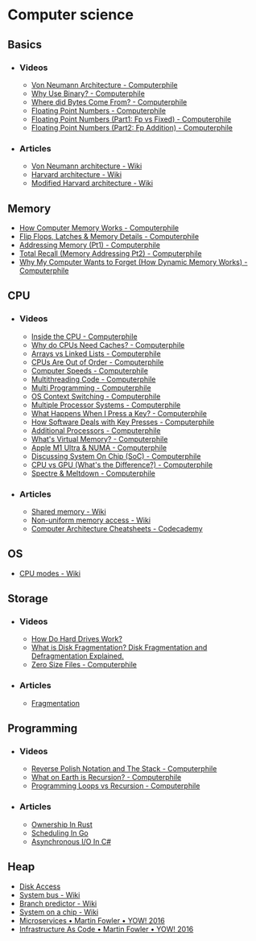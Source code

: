 # Computer science

## Basics
- ### Videos
    - [Von Neumann Architecture - Computerphile](https://www.youtube.com/watch?v=Ml3-kVYLNr8)
    - [Why Use Binary? - Computerphile](https://www.youtube.com/watch?v=thrx3SBEpL8)
    - [Where did Bytes Come From? - Computerphile](https://www.youtube.com/watch?v=ixJCo0cyAuA)
    - [Floating Point Numbers - Computerphile](https://www.youtube.com/watch?v=PZRI1IfStY0)
    - [Floating Point Numbers (Part1: Fp vs Fixed) - Computerphile](https://www.youtube.com/watch?v=f4ekifyijIg)
    - [Floating Point Numbers (Part2: Fp Addition) - Computerphile](https://www.youtube.com/watch?v=782QWNOD_Z0)
- ### Articles
    - [Von Neumann architecture - Wiki](https://en.wikipedia.org/wiki/Von_Neumann_architecture)
    - [Harvard architecture - Wiki](https://en.wikipedia.org/wiki/Harvard_architecture)
    - [Modified Harvard architecture - Wiki](https://en.wikipedia.org/wiki/Modified_Harvard_architecture)

## Memory
- [How Computer Memory Works - Computerphile](https://www.youtube.com/watch?v=XETZoRYdtkw)
- [Flip Flops, Latches & Memory Details - Computerphile](https://www.youtube.com/watch?v=-Ecf7lb4aZ0)
- [Addressing Memory (Pt1) - Computerphile](https://www.youtube.com/watch?v=-N5pDcfNzqo)
- [Total Recall (Memory Addressing Pt2) - Computerphile](https://www.youtube.com/watch?v=qI2K4VinkT8)
- [Why My Computer Wants to Forget (How Dynamic Memory Works) - Computerphile](https://www.youtube.com/watch?v=0A1e8eceIsY)

## CPU
- ### Videos
    - [Inside the CPU - Computerphile](https://www.youtube.com/watch?v=IAkj32VPcUE)
    - [Why do CPUs Need Caches? - Computerphile](https://www.youtube.com/watch?v=6JpLD3PUAZk)
    - [Arrays vs Linked Lists - Computerphile](https://www.youtube.com/watch?v=DyG9S9nAlUM)
    - [CPUs Are Out of Order - Computerphile](https://www.youtube.com/watch?v=_qvOlL8nhN4)
    - [Computer Speeds - Computerphile](https://www.youtube.com/watch?v=0UnFN7yyMaA)
    - [Multithreading Code - Computerphile](https://www.youtube.com/watch?v=7ENFeb-J75k)
    - [Multi Programming - Computerphile](https://www.youtube.com/watch?v=MB0yDMQj1lU)
    - [OS Context Switching - Computerphile](https://www.youtube.com/watch?v=DKmBRl8j3Ak)
    - [Multiple Processor Systems - Computerphile](https://www.youtube.com/watch?v=3RvkfuXUv1c)
    - [What Happens When I Press a Key? - Computerphile](https://www.youtube.com/watch?v=ewE8b7zzej0)
    - [How Software Deals with Key Presses - Computerphile](https://www.youtube.com/watch?v=AcZrSn48X4o)
    - [Additional Processors - Computerphile](https://www.youtube.com/watch?v=CDpL9wOQcus)
    - [What's Virtual Memory? - Computerphile](https://www.youtube.com/watch?v=5lFnKYCZT5o)
    - [Apple M1 Ultra & NUMA - Computerphile](https://www.youtube.com/watch?v=yG1m7oGZC48)
    - [Discussing System On Chip (SoC) - Computerphile](https://www.youtube.com/watch?v=0MLaYe3y0BU)
    - [CPU vs GPU (What's the Difference?) - Computerphile](https://www.youtube.com/watch?v=_cyVDoyI6NE)
    - [Spectre & Meltdown - Computerphile](https://www.youtube.com/watch?v=I5mRwzVvFGE)
- ### Articles
    - [Shared memory - Wiki](https://en.wikipedia.org/wiki/Shared_memory)
    - [Non-uniform memory access - Wiki](https://en.wikipedia.org/wiki/Non-uniform_memory_access)
    - [Computer Architecture Cheatsheets - Codecademy](https://www.codecademy.com/learn/computer-architecture/modules/intro-to-computer-architecture/cheatsheet)

## OS
- [CPU modes - Wiki](https://en.wikipedia.org/wiki/CPU_modes)

## Storage
- ### Videos
    - [How Do Hard Drives Work?](https://www.youtube.com/watch?v=wI0upu9eVcw)
    - [What is Disk Fragmentation? Disk Fragmentation and Defragmentation Explained.](https://www.youtube.com/watch?v=BKsVM89ZhRk)
    - [Zero Size Files - Computerphile](https://www.youtube.com/watch?v=kiTTAbeqQKY)
- ### Articles
    - [Fragmentation](https://en.wikipedia.org/wiki/Fragmentation_(computing))

## Programming
- ### Videos
    - [Reverse Polish Notation and The Stack - Computerphile](https://www.youtube.com/watch?v=7ha78yWRDlE)
    - [What on Earth is Recursion? - Computerphile](https://www.youtube.com/watch?v=Mv9NEXX1VHc)
    - [Programming Loops vs Recursion - Computerphile](https://www.youtube.com/watch?v=HXNhEYqFo0o)
- ### Articles
    - [Ownership In Rust](https://doc.rust-lang.org/book/ch04-00-understanding-ownership.html)
    - [Scheduling In Go](https://www.ardanlabs.com/blog/2018/08/scheduling-in-go-part1.html)
    - [Asynchronous I/O In C#](https://blog.stephencleary.com/2013/11/there-is-no-thread.html)

## Heap
- [Disk Access](https://www.geeksforgeeks.org/difference-between-seek-time-and-disk-access-time-in-disk-scheduling)
- [System bus - Wiki](https://en.wikipedia.org/wiki/System_bus)
- [Branch predictor - Wiki](https://en.wikipedia.org/wiki/Branch_predictor)
- [System on a chip - Wiki](https://en.wikipedia.org/wiki/System_on_a_chip)
- [Microservices • Martin Fowler • YOW! 2016](https://www.youtube.com/watch?v=z8qhToMtYRc)
- [Infrastructure As Code • Martin Fowler • YOW! 2016](https://www.youtube.com/watch?v=5AGEv0sAw6g)
